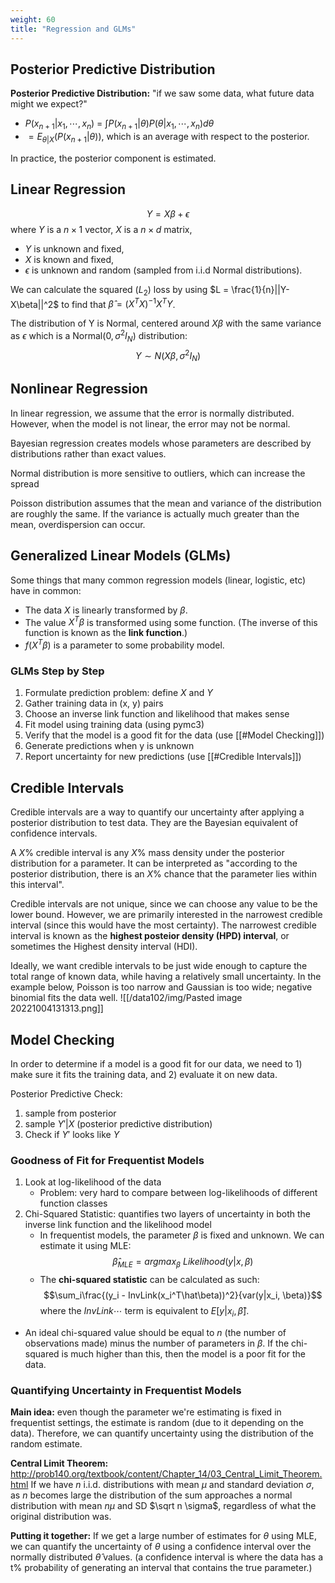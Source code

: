 ```yaml
---
weight: 60
title: "Regression and GLMs"
---
```


## Posterior Predictive Distribution

**Posterior Predictive Distribution:** "if we saw some data, what future data might we expect?"
 - $P(x_{n+1}|x_1,\cdots,x_n)$ = $\int P(x_{n+1}|\theta)P(\theta|x_1,\cdots,x_n)d\theta$
 - $= E_{\theta|X}(P(x_{n+1}|\theta))$, which is an average with respect to the posterior.

In practice, the posterior component is estimated.



## Linear Regression

$$Y = X\beta + \epsilon$$
where $Y$ is a $n \times 1$ vector, $X$ is a $n \times d$ matrix,
* $Y$ is unknown and fixed,
* $X$ is known and fixed,
* $\epsilon$ is unknown and random (sampled from i.i.d Normal distributions).


We can calculate the squared ($L_2$) loss by using $L = \frac{1}{n}||Y-X\beta||^2$ to find that $\hat\beta = (X^TX)^{-1}X^TY$.

The distribution of Y is Normal, centered around $X\beta$ with the same variance as $\epsilon$ which is a Normal($0, \sigma^2 I_N$) distribution:
$$Y \sim N(X\beta, \sigma^2I_N)$$

## Nonlinear Regression
In linear regression, we assume that the error is normally distributed. However, when the model is not linear, the error may not be normal.

Bayesian regression creates models whose parameters are described by distributions rather than exact values.

Normal distribution is more sensitive to outliers, which can increase the spread

Poisson distribution assumes that the mean and variance of the distribution are roughly the same. If the variance is actually much greater than the mean, overdispersion can occur.



## Generalized Linear Models (GLMs)
Some things that many common regression models (linear, logistic, etc) have in common:
 - The data $X$ is linearly transformed by $\beta$.
 - The value $X^T\beta$ is transformed using some function. (The inverse of this function is known as the **link function**.)
 - $f(X^T\beta)$ is a parameter to some probability model.

### GLMs Step by Step
1. Formulate prediction problem: define $X$ and $Y$ 
2. Gather training data in (x, y) pairs
3. Choose an inverse link function and likelihood that makes sense
4. Fit model using training data (using pymc3)
5. Verify that the model is a good fit for the data (use [[#Model Checking]])
6. Generate predictions when y is unknown
7. Report uncertainty for new predictions (use [[#Credible Intervals]])


## Credible Intervals
Credible intervals are a way to quantify our uncertainty after applying a posterior distribution to test data. They are the Bayesian equivalent of confidence intervals.

A $X$% credible interval is any $X$% mass density under the posterior distribution for a parameter. It can be interpreted as "according to the posterior distribution, there is an $X$% chance that the parameter lies within this interval".

Credible intervals are not unique, since we can choose any value to be the lower bound. However, we are primarily interested in the narrowest credible interval (since this would have the most certainty). The narrowest credible interval is known as the **highest posteior density (HPD) interval**, or sometimes the Highest density interval (HDI).

Ideally, we want credible intervals to be just wide enough to capture the total range of known data, while having a relatively small uncertainty. In the example below, Poisson is too narrow and Gaussian is too wide; negative binomial fits the data well.
![[/data102/img/Pasted image 20221004131313.png]]

## Model Checking
In order to determine if a model is a good fit for our data, we need to 1) make sure it fits the training data, and 2) evaluate it on new data.


Posterior Predictive Check:
1. sample from posterior
2. sample $Y'|X$ (posterior predictive distribution)
3. Check if $Y'$ looks like $Y$ 

### Goodness of Fit for Frequentist Models
1. Look at log-likelihood of the data
   * Problem: very hard to compare between log-likelihoods of different function classes
2. Chi-Squared Statistic: quantifies two layers of uncertainty in both the inverse link function and the likelihood model
   - In frequentist models, the parameter $\beta$ is fixed and unknown. We can estimate it using MLE: $$\hat\beta_{MLE} = argmax_\beta \ Likelihood(y|x,\beta)$$
   - The **chi-squared statistic** can be calculated as such: $$\sum_i\frac{(y_i - InvLink(x_i^T\hat\beta))^2}{var(y|x_i, \beta)}$$ where the $InvLink \cdots$ term is equivalent to $E[y|x_i, \hat\beta]$. 
 - An ideal chi-squared value should be equal to $n$ (the number of observations made) minus the number of parameters in $\beta$. If the chi-squared is much higher than this, then the model is a poor fit for the data.


### Quantifying Uncertainty in Frequentist Models
**Main idea:** even though the parameter we're estimating is fixed in frequentist settings, the estimate is random (due to it depending on the data). Therefore, we can quantify uncertainty using the distribution of the random estimate.

**Central Limit Theorem:**
http://prob140.org/textbook/content/Chapter_14/03_Central_Limit_Theorem.html
If we have $n$ i.i.d. distributions with mean $\mu$ and standard deviation $\sigma$, as $n$ becomes large the distribution of the sum approaches a normal distribution with mean $n \mu$ and SD $\sqrt n \sigma$, regardless of what the original distribution was.

**Putting it together:**
If we get a large number of estimates for $\theta$ using MLE, we can quantify the uncertainty of $\theta$ using a confidence interval over the normally distributed $\hat\theta$ values.
(a confidence interval is where the data has a t% probability of generating an interval that contains the true parameter.)




